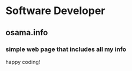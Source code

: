 <h1 style="textAlign = center"> Software Developer </h1>

## osama.info

### simple web page that includes all my info

happy coding!


